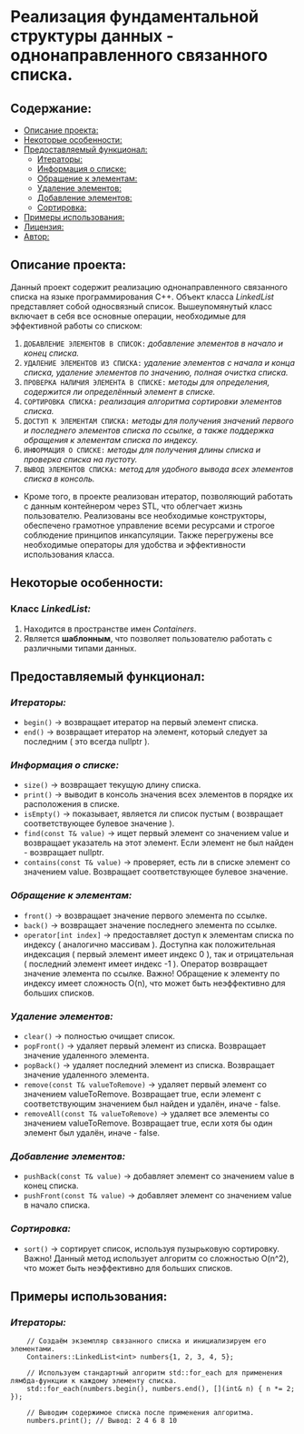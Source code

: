 # Реализация фундаментальной структуры данных - однонаправленного связанного списка.

## Содержание:

- [Описание проекта:](#описание-проекта)
- [Некоторые особенности:](#некоторые-особенности)
- [Предоставляемый функционал:](#предоставляемый-функционал)
  - [Итераторы:](#итераторы)
  - [Информация о списке:](#информация-о-списке)
  - [Обращение к элементам:](#обращение-к-элементам)
  - [Удаление элементов:](#удаление-элементов)
  - [Добавление элементов:](#добавление-элементов)
  - [Сортировка:](#сортировка)
- [Примеры использования:](#примеры-использования)
- [Лицензия:](#лицензия)
- [Автор:](#автор)

## Описание проекта:

Данный проект содержит реализацию однонаправленного связанного списка на языке программирования C++. Объект класса *LinkedList* представляет собой односвязный список. Вышеупомянутый класс включает в себя все основные операции, необходимые для эффективной работы со списком:

1) `ДОБАВЛЕНИЕ ЭЛЕМЕНТОВ В СПИСОК:` *добавление элементов в начало и конец списка.*
2) `УДАЛЕНИЕ ЭЛЕМЕНТОВ ИЗ СПИСКА:` *удаление элементов с начала и конца списка, удаление элементов по значению, полная очистка списка.*
3) `ПРОВЕРКА НАЛИЧИЯ ЭЛЕМЕНТА В СПИСКЕ:` *методы для определения, содержится ли определённый элемент в списке.*
4) `СОРТИРОВКА СПИСКА:` *реализация алгоритма сортировки элементов списка.*
5) `ДОСТУП К ЭЛЕМЕНТАМ СПИСКА:` *методы для получения значений первого и последнего элементов списка по ссылке, а также поддержка обращения к элементам списка по индексу.*
6) `ИНФОРМАЦИЯ О СПИСКЕ:` *методы для получения длины списка и проверка списка на пустоту.*
7) `ВЫВОД ЭЛЕМЕНТОВ СПИСКА:` *метод для удобного вывода всех элементов списка в консоль.*

- Кроме того, в проекте реализован итератор, позволяющий работать с данным контейнером через STL, что облегчает жизнь пользователю. Реализованы все необходимые конструкторы, обеспечено грамотное управление всеми ресурсами и строгое соблюдение принципов инкапсуляции. Также перегружены все необходимые операторы для удобства и эффективности использования класса.

## Некоторые особенности:

### Класс *LinkedList:*
1) Находится в пространстве имен *Containers*.
2) Является **шаблонным**, что позволяет пользователю работать с различными типами данных.

## Предоставляемый функционал:

### *Итераторы:*
- ```begin()``` -> возвращает итератор на первый элемент списка.
- ```end()``` -> возвращает итератор на элемент, который следует за последним ( это всегда nullptr ).

### *Информация о списке:*
- ```size()``` -> возвращает текущую длину списка.
- ```print()``` -> выводит в консоль значения всех элементов в порядке их расположения в списке.
- ```isEmpty()``` -> показывает, является ли список пустым ( возвращает соответствующее булевое значение ).
- ```find(const T& value)``` -> ищет первый элемент со значением value и возвращает указатель на этот элемент. Если элемент не был найден - возвращает nullptr.
- ```contains(const T& value)``` -> проверяет, есть ли в списке элемент со значением value. Возвращает соответствующее булевое значение.

### *Обращение к элементам:*
- ```front()``` -> возвращает значение первого элемента по ссылке.
- ```back()``` -> возвращает значение последнего элемента по ссылке.
- ```operator[int index]``` -> предоставляет доступ к элементам списка по индексу ( аналогично массивам ). Доступна как положительная индексация ( первый элемент имеет индекс 0 ), так и отрицательная ( последний элемент имеет индекс -1 ). Оператор возвращает значение элемента по ссылке. Важно! Обращение к элементу по индексу имеет сложность O(n), что может быть неэффективно для больших списков.

### *Удаление элементов:*
- ```clear()``` -> полностью очищает список.
- ```popFront()``` -> удаляет первый элемент из списка. Возвращает значение удаленного элемента.
- ```popBack()``` -> удаляет последний элемент из списка. Возвращает значение удаленного элемента.
- ```remove(const T& valueToRemove)``` -> удаляет первый элемент со значением valueToRemove. Возвращает true, если элемент с соответствующим значением был найден и удалён, иначе - false.
- ```removeAll(const T& valueToRemove)``` -> удаляет все элементы со значением valueToRemove. Возвращает true, если хотя бы один элемент был удалён, иначе - false.

### *Добавление элементов:*
- ```pushBack(const T& value)``` -> добавляет элемент со значением value в конец списка.
- ```pushFront(const T& value)``` -> добавляет элемент со значением value в начало списка.

### *Сортировка:*
- ```sort()``` -> сортирует список, используя пузырьковую сортировку. Важно! Данный метод использует алгоритм со сложностью O(n^2), что может быть неэффективно для больших списков.

## Примеры использования:

### *Итераторы:*
```
    // Создаём экземпляр связанного списка и инициализируем его элементами.
    Containers::LinkedList<int> numbers{1, 2, 3, 4, 5};

    // Используем стандартный алгоритм std::for_each для применения лямбда-функции к каждому элементу списка.
    std::for_each(numbers.begin(), numbers.end(), [](int& n) { n *= 2; });

    // Выводим содержимое списка после применения алгоритма.
    numbers.print(); // Вывод: 2 4 6 8 10
```
